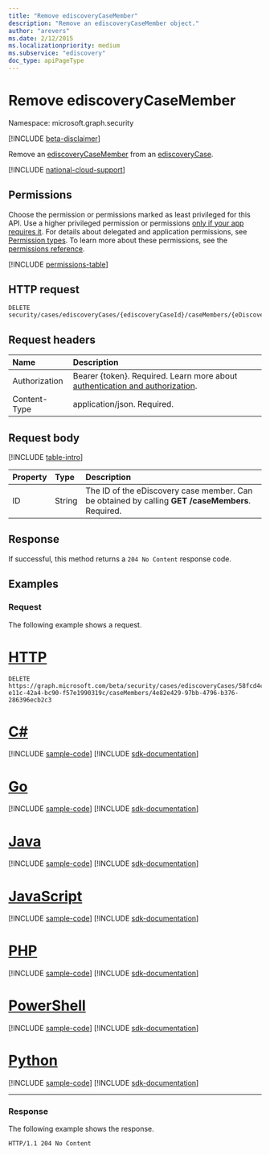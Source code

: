 ```yaml
---
title: "Remove ediscoveryCaseMember"
description: "Remove an ediscoveryCaseMember object."
author: "arevers"
ms.date: 2/12/2015
ms.localizationpriority: medium
ms.subservice: "ediscovery"
doc_type: apiPageType
---
```


# Remove ediscoveryCaseMember

Namespace: microsoft.graph.security

[!INCLUDE [beta-disclaimer](../../includes/beta-disclaimer.md)]

Remove an [ediscoveryCaseMember](../resources/security-ediscoverycasemember.md) from an [ediscoveryCase](../resources/security-ediscoverycase.md).

[!INCLUDE [national-cloud-support](../../includes/global-only.md)]

## Permissions

Choose the permission or permissions marked as least privileged for this API. Use a higher privileged permission or permissions [only if your app requires it](/graph/permissions-overview#best-practices-for-using-microsoft-graph-permissions). For details about delegated and application permissions, see [Permission types](/graph/permissions-overview#permission-types). To learn more about these permissions, see the [permissions reference](/graph/permissions-reference).

<!-- {
  "blockType": "permissions",
  "name": "security-ediscoverycasemember-delete-permissions"
}
-->
[!INCLUDE [permissions-table](../includes/permissions/security-ediscoverycasemember-delete-permissions.md)]

## HTTP request

<!-- {
  "blockType": "ignored"
}
-->
``` http
DELETE security/cases/ediscoveryCases/{ediscoveryCaseId}/caseMembers/{eDiscoveryCaseMemberId}
```

## Request headers

|Name|Description|
|:---|:---|
|Authorization|Bearer {token}. Required. Learn more about [authentication and authorization](/graph/auth/auth-concepts).|
|Content-Type|application/json. Required.|

## Request body

[!INCLUDE [table-intro](../../includes/update-property-table-intro.md)]

|Property|Type|Description|
|:---|:---|:---|
|ID|String|The ID of the eDiscovery case member. Can be obtained by calling **GET /caseMembers**. Required.|

## Response

If successful, this method returns a `204 No Content` response code.

## Examples

### Request

The following example shows a request.
# [HTTP](#tab/http)
<!-- {
  "blockType": "request",
  "name": "delete_ediscoverycasemember"
}
-->
``` http
DELETE https://graph.microsoft.com/beta/security/cases/ediscoveryCases/58fcd4c1-e11c-42a4-bc90-f57e1990319c/caseMembers/4e82e429-97bb-4796-b376-286396ecb2c3
```

# [C#](#tab/csharp)
[!INCLUDE [sample-code](../includes/snippets/csharp/delete-ediscoverycasemember-csharp-snippets.md)]
[!INCLUDE [sdk-documentation](../includes/snippets/snippets-sdk-documentation-link.md)]

# [Go](#tab/go)
[!INCLUDE [sample-code](../includes/snippets/go/delete-ediscoverycasemember-go-snippets.md)]
[!INCLUDE [sdk-documentation](../includes/snippets/snippets-sdk-documentation-link.md)]

# [Java](#tab/java)
[!INCLUDE [sample-code](../includes/snippets/java/delete-ediscoverycasemember-java-snippets.md)]
[!INCLUDE [sdk-documentation](../includes/snippets/snippets-sdk-documentation-link.md)]

# [JavaScript](#tab/javascript)
[!INCLUDE [sample-code](../includes/snippets/javascript/delete-ediscoverycasemember-javascript-snippets.md)]
[!INCLUDE [sdk-documentation](../includes/snippets/snippets-sdk-documentation-link.md)]

# [PHP](#tab/php)
[!INCLUDE [sample-code](../includes/snippets/php/delete-ediscoverycasemember-php-snippets.md)]
[!INCLUDE [sdk-documentation](../includes/snippets/snippets-sdk-documentation-link.md)]

# [PowerShell](#tab/powershell)
[!INCLUDE [sample-code](../includes/snippets/powershell/delete-ediscoverycasemember-powershell-snippets.md)]
[!INCLUDE [sdk-documentation](../includes/snippets/snippets-sdk-documentation-link.md)]

# [Python](#tab/python)
[!INCLUDE [sample-code](../includes/snippets/python/delete-ediscoverycasemember-python-snippets.md)]
[!INCLUDE [sdk-documentation](../includes/snippets/snippets-sdk-documentation-link.md)]

---

### Response

The following example shows the response.
<!-- {
  "blockType": "response",
  "truncated": true
}
-->
``` http
HTTP/1.1 204 No Content
```

